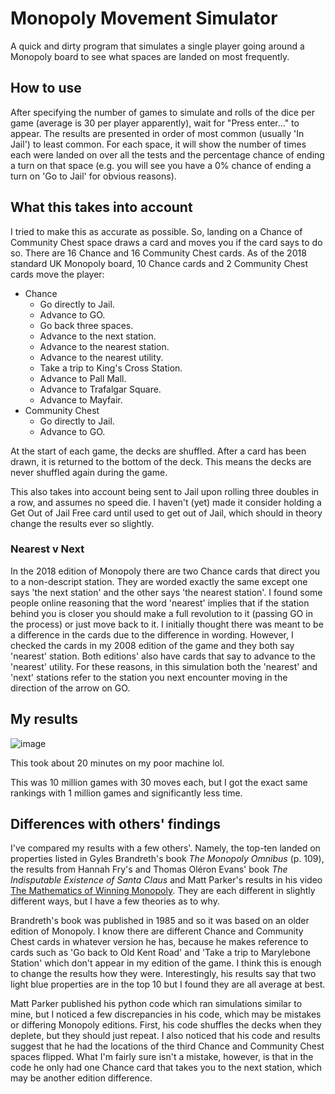 # Monopoly Movement Simulator
A quick and dirty program that simulates a single player going around a Monopoly board to see what spaces are landed on most frequently.

## How to use
After specifying the number of games to simulate and rolls of the dice per game (average is 30 per player apparently), wait for "Press enter..." to appear. The results are presented in order of most common (usually 'In Jail') to least common. For each space, it will show the number of times each were landed on over all the tests and the percentage chance of ending a turn on that space (e.g. you will see you have a 0% chance of ending a turn on 'Go to Jail' for obvious reasons).

## What this takes into account
I tried to make this as accurate as possible. So, landing on a Chance of Community Chest space draws a card and moves you if the card says to do so. There are 16 Chance and 16 Community Chest cards. As of the 2018 standard UK Monopoly board, 10 Chance cards and 2 Community Chest cards move the player:
- Chance
  - Go directly to Jail.
  - Advance to GO.
  - Go back three spaces.
  - Advance to the next station.
  - Advance to the nearest station.
  - Advance to the nearest utility.
  - Take a trip to King's Cross Station.
  - Advance to Pall Mall.
  - Advance to Trafalgar Square.
  - Advance to Mayfair.
- Community Chest
  - Go directly to Jail.
  - Advance to GO.

At the start of each game, the decks are shuffled. After a card has been drawn, it is returned to the bottom of the deck. This means the decks are never shuffled again during the game.

This also takes into account being sent to Jail upon rolling three doubles in a row, and assumes no speed die. I haven't (yet) made it consider holding a Get Out of Jail Free card until used to get out of Jail, which should in theory change the results ever so slightly.

### Nearest v Next
In the 2018 edition of Monopoly there are two Chance cards that direct you to a non-descript station. They are worded exactly the same except one says 'the next station' and the other says 'the nearest station'. I found some people online reasoning that the word 'nearest' implies that if the station behind you is closer you should make a full revolution to it (passing GO in the process) or just move back to it. I initially thought there was meant to be a difference in the cards due to the difference in wording. However, I checked the cards in my 2008 edition of the game and they both say 'nearest' station. Both editions' also have cards that say to advance to the 'nearest' utility. For these reasons, in this simulation both the 'nearest' and 'next' stations refer to the station you next encounter moving in the direction of the arrow on GO.

## My results
![image](https://user-images.githubusercontent.com/67541077/210126620-a88cb6ce-d480-4e11-9a1f-4cd37317f13f.png)

This took about 20 minutes on my poor machine lol.

This was 10 million games with 30 moves each, but I got the exact same rankings with 1 million games and significantly less time.

## Differences with others' findings
I've compared my results with a few others'. Namely, the top-ten landed on properties listed in Gyles Brandreth's book *The Monopoly Omnibus* (p. 109), the results from Hannah Fry's and Thomas Oléron Evans' book *The Indisputable Existence of Santa Claus* and Matt Parker's results in his video [The Mathematics of Winning Monopoly](https://youtu.be/ubQXz5RBBtU). They are each different in slightly different ways, but I have a few theories as to why.

Brandreth's book was published in 1985 and so it was based on an older edition of Monopoly. I know there are different Chance and Community Chest cards in whatever version he has, because he makes reference to cards such as 'Go back to Old Kent Road' and 'Take a trip to Marylebone Station' which don't appear in my edition of the game. I think this is enough to change the results how they were. Interestingly, his results say that two light blue properties are in the top 10 but I found they are all average at best.

Matt Parker published his python code which ran simulations similar to mine, but I noticed a few discrepancies in his code, which may be mistakes or differing Monopoly editions. First, his code shuffles the decks when they deplete, but they should just repeat. I also noticed that his code and results suggest that he had the locations of the third Chance and Community Chest spaces flipped. What I'm fairly sure isn't a mistake, however, is that in the code he only had one Chance card that takes you to the next station, which may be another edition difference.
